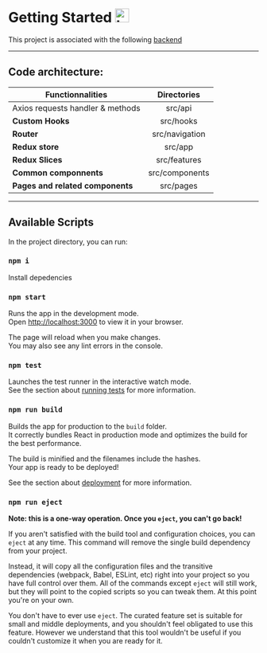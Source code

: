 # Getting Started <img width="28" alt="Languages Icons" src="https://user-images.githubusercontent.com/100964858/197367146-5ab93711-5353-4b97-8a00-06c2062f4085.png">

This project is associated with the following [backend](https://github.com/OpenClassrooms-Student-Center/Project-10-Bank-API)

---

## Code architecture:

| Functionnalities      | Directories          
| ------------------- |:-------------:| 
|Axios requests handler & methods| src/api
| **Custom Hooks**       | src/hooks|
| **Router**         | src/navigation     | 
| **Redux store**      | src/app      |
| **Redux Slices**      | src/features     |
| **Common componnents**      | src/components     |
| **Pages and related components**      | src/pages      |

---


## Available Scripts

In the project directory, you can run:

### `npm i`

Install depedencies

### `npm start`

Runs the app in the development mode.\
Open [http://localhost:3000](http://localhost:3000) to view it in your browser.

The page will reload when you make changes.\
You may also see any lint errors in the console.

### `npm test`

Launches the test runner in the interactive watch mode.\
See the section about [running tests](https://facebook.github.io/create-react-app/docs/running-tests) for more
information.

### `npm run build`

Builds the app for production to the `build` folder.\
It correctly bundles React in production mode and optimizes the build for the best performance.

The build is minified and the filenames include the hashes.\
Your app is ready to be deployed!

See the section about [deployment](https://facebook.github.io/create-react-app/docs/deployment) for more information.

### `npm run eject`

**Note: this is a one-way operation. Once you `eject`, you can't go back!**

If you aren't satisfied with the build tool and configuration choices, you can `eject` at any time. This command will
remove the single build dependency from your project.

Instead, it will copy all the configuration files and the transitive dependencies (webpack, Babel, ESLint, etc) right
into your project so you have full control over them. All of the commands except `eject` will still work, but they will
point to the copied scripts so you can tweak them. At this point you're on your own.

You don't have to ever use `eject`. The curated feature set is suitable for small and middle deployments, and you
shouldn't feel obligated to use this feature. However we understand that this tool wouldn't be useful if you couldn't
customize it when you are ready for it.
